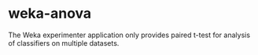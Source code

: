 # weka-anova
The Weka experimenter application only provides paired t-test for analysis of classifiers on multiple datasets. 
